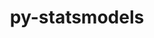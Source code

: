 ---
title: "py-statsmodels"
layout: cache
categories: [package, develop-2024-11-17]
meta: {"versions": ["0.13.2"], "compilers": ["gcc@=11.4.0", "gcc@=9.4.0", "oneapi@=2024.2.1"], "oss": ["ubuntu20.04", "ubuntu22.04"], "platforms": ["linux"], "targets": ["neoverse_v1", "ppc64le", "x86_64_v3"], "stacks": ["e4s", "e4s-neoverse_v1", "e4s-oneapi", "e4s-power", "root"], "num_specs": 4, "num_specs_by_stack": {"e4s-power": 1, "root": 4, "e4s-neoverse_v1": 1, "e4s": 1, "e4s-oneapi": 1}}
spec_details: [{"hash": "wnyjuaxdz4h42g5obctl2sagmu7cbemw", "compiler": "gcc@=9.4.0", "versions": ["0.13.2"], "os": "ubuntu20.04", "platform": "linux", "target": "ppc64le", "variants": ["build_system=python_pip"], "stacks": ["e4s-power", "root"], "size": "-", "tarball": "https://binaries.spack.io/develop-2024-11-17/build_cache/linux-ubuntu20.04-ppc64le/gcc-9.4.0/py-statsmodels-0.13.2/linux-ubuntu20.04-ppc64le-gcc-9.4.0-py-statsmodels-0.13.2-wnyjuaxdz4h42g5obctl2sagmu7cbemw.spack"}, {"hash": "nzstx2q5uoublbo34buoihphfbpzigxf", "compiler": "gcc@=11.4.0", "versions": ["0.13.2"], "os": "ubuntu22.04", "platform": "linux", "target": "neoverse_v1", "variants": ["build_system=python_pip"], "stacks": ["root", "e4s-neoverse_v1"], "size": "-", "tarball": "https://binaries.spack.io/develop-2024-11-17/build_cache/linux-ubuntu22.04-neoverse_v1/gcc-11.4.0/py-statsmodels-0.13.2/linux-ubuntu22.04-neoverse_v1-gcc-11.4.0-py-statsmodels-0.13.2-nzstx2q5uoublbo34buoihphfbpzigxf.spack"}, {"hash": "ysdzylmtvieb3crmso2savpqxrujkwcq", "compiler": "gcc@=11.4.0", "versions": ["0.13.2"], "os": "ubuntu22.04", "platform": "linux", "target": "x86_64_v3", "variants": ["build_system=python_pip"], "stacks": ["root", "e4s"], "size": "-", "tarball": "https://binaries.spack.io/develop-2024-11-17/build_cache/linux-ubuntu22.04-x86_64_v3/gcc-11.4.0/py-statsmodels-0.13.2/linux-ubuntu22.04-x86_64_v3-gcc-11.4.0-py-statsmodels-0.13.2-ysdzylmtvieb3crmso2savpqxrujkwcq.spack"}, {"hash": "otqeslis5xdxccvdsxxkqd4dy3vxoezo", "compiler": "oneapi@=2024.2.1", "versions": ["0.13.2"], "os": "ubuntu22.04", "platform": "linux", "target": "x86_64_v3", "variants": ["build_system=python_pip"], "stacks": ["e4s-oneapi", "root"], "size": "-", "tarball": "https://binaries.spack.io/develop-2024-11-17/build_cache/linux-ubuntu22.04-x86_64_v3/oneapi-2024.2.1/py-statsmodels-0.13.2/linux-ubuntu22.04-x86_64_v3-oneapi-2024.2.1-py-statsmodels-0.13.2-otqeslis5xdxccvdsxxkqd4dy3vxoezo.spack"}]
---